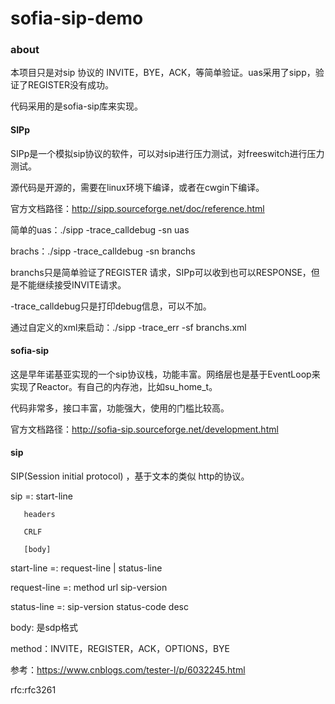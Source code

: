 # sofia-sip-demo
### about

本项目只是对sip 协议的 INVITE，BYE，ACK，等简单验证。uas采用了sipp，验证了REGISTER没有成功。

代码采用的是sofia-sip库来实现。

#### SIPp

SIPp是一个模拟sip协议的软件，可以对sip进行压力测试，对freeswitch进行压力测试。

源代码是开源的，需要在linux环境下编译，或者在cwgin下编译。

官方文档路径：http://sipp.sourceforge.net/doc/reference.html

简单的uas：./sipp -trace_calldebug -sn uas

brachs：./sipp -trace_calldebug -sn branchs

branchs只是简单验证了REGISTER 请求，SIPp可以收到也可以RESPONSE，但是不能继续接受INVITE请求。

-trace_calldebug只是打印debug信息，可以不加。

通过自定义的xml来启动：./sipp -trace_err -sf branchs.xml

#### sofia-sip

这是早年诺基亚实现的一个sip协议栈，功能丰富。网络层也是基于EventLoop来实现了Reactor。有自己的内存池，比如su_home_t。

代码非常多，接口丰富，功能强大，使用的门槛比较高。

官方文档路径：http://sofia-sip.sourceforge.net/development.html

#### sip

SIP(Session initial protocol) ，基于文本的类似 http的协议。

sip =: start-line

       headers
       
       CRLF
       
       [body]
       
start-line =: request-line | status-line

request-line =: method url sip-version

status-line =: sip-version status-code desc

body: 是sdp格式

method：INVITE，REGISTER，ACK，OPTIONS，BYE

参考：https://www.cnblogs.com/tester-l/p/6032245.html

rfc:rfc3261
